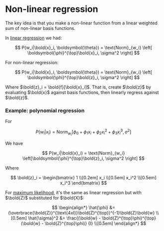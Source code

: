 # Non-linear regression

The key idea is that you make a non-linear function from a linear weighted sum
of non-linear basis functions.

In [linear regression](202210241230.md) we had:

$$
P(w_i|\bold{x}_i, \boldsymbol{\theta}) = \text{Norm}_{w_i} \left[
\boldsymbol{\phi}^{\top}\bold{x}_i, \sigma^2
\right]
$$

For non-linear regression:

$$
P(w_i|\bold{x}_i, \boldsymbol{\theta}) = \text{Norm}_{w_i} \left[
\boldsymbol{\phi}^{\top}\bold{z}_i, \sigma^2
\right]
$$

Where $\bold{z}_i = \bold{f}[\bold{x}_i]$. That is, create $\bold{z}$ by
evaluating $\bold{x}$ against basis functions, then linearly regress against
$\bold{z}$.

### Example: polynomial regression

For

$$
P(w_i|x_i) = \text{Norm}_{w_i} \left[
\phi_0 + \phi_1x_i + \phi_2x_i^2 + \phi_3x_i^3, \sigma^2
\right]
$$

We have

$$
P(w_i|\bold{x}_i) = \text{Norm}_{w_i} \left[\boldsymbol{\phi}^{\top}\bold{z}_i, \sigma^2 \right]
$$

Where

$$
\bold{z}_i = \begin{bmatrix} 1 \\[0.2em] x_i \\[0.5em] x_i^2 \\[0.5em] x_i^3 \end{bmatrix}
$$

For [maximum likelihood](202210101331.md), it's the same as linear regression but
with $\bold{Z}$ substituted for $\bold{X}$:

$$
\begin{align*}
\hat{\phi} &= (\overbrace{\bold{Z}}^{\text{4xI}}\bold{Z}^{\top})^{-1}\bold{Z}\bold{w} \\[0.5em]
\hat{\sigma}^2 &= \frac{(\bold{w} - \bold{Z}^{\top}\phi)^{\top}(\bold{w} - \bold{Z}^{\top}\phi)}
{I} \\[0.5em]
\end{align*}
$$


